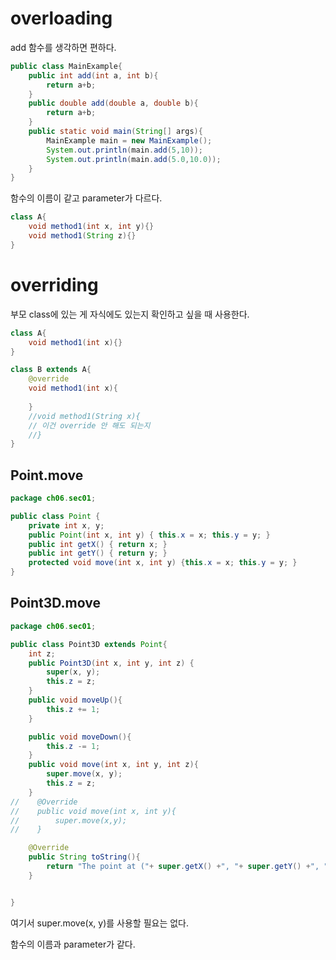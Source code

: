 
# overloading
add 함수를 생각하면 편하다.
```java
public class MainExample{
	public int add(int a, int b){
		return a+b;
	}
	public double add(double a, double b){
		return a+b;
	}
	public static void main(String[] args){
		MainExample main = new MainExample();
		System.out.println(main.add(5,10));
		System.out.println(main.add(5.0,10.0));
	}
}
```

함수의 이름이 같고 parameter가 다르다.

```java
class A{
	void method1(int x, int y){}
	void method1(String z){}
}
```
# overriding
부모 class에 있는 게 자식에도 있는지 확인하고 싶을 때 사용한다.

```java
class A{
	void method1(int x){}
}

class B extends A{
	@override
	void method1(int x){
	
	}
	//void method1(String x){
	// 이건 override 안 해도 되는지
	//}
}
```

## Point.move
```java
package ch06.sec01;

public class Point {
    private int x, y;
    public Point(int x, int y) { this.x = x; this.y = y; }
    public int getX() { return x; }
    public int getY() { return y; }
    protected void move(int x, int y) {this.x = x; this.y = y; }
}
```

## Point3D.move
```java
package ch06.sec01;

public class Point3D extends Point{
    int z;
    public Point3D(int x, int y, int z) {
        super(x, y);
        this.z = z;
    }
    public void moveUp(){
        this.z += 1;
    }

    public void moveDown(){
        this.z -= 1;
    }
    public void move(int x, int y, int z){
        super.move(x, y);
        this.z = z;
    }
//    @Override
//    public void move(int x, int y){
//        super.move(x,y);
//    }

    @Override
    public String toString(){
        return "The point at ("+ super.getX() +", "+ super.getY() +", "+ this.z +")";
    }


}
```

여기서 super.move(x, y)를 사용할 필요는 없다.

함수의 이름과 parameter가 같다.